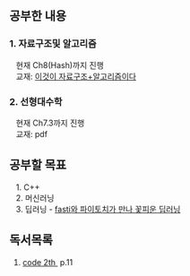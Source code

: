 ## 공부한 내용  

### 1. 자료구조및 알고리즘
&nbsp;&nbsp; 현재 Ch8(Hash)까지 진행  
&nbsp;&nbsp; 교재: [ 이것이 자료구조+알고리즘이다 ](https://www.aladin.co.kr/shop/wproduct.aspx?ItemId=298971408&start=slayer)  

### 2. 선형대수학
&nbsp;&nbsp; 현재 Ch7.3까지 진행  
&nbsp;&nbsp; 교재: pdf

## 공부할 목표
&nbsp;&nbsp; 1. C++  
&nbsp;&nbsp; 2. 머신러닝  
&nbsp;&nbsp; 3. 딥러닝 - [ fasti와 파이토치가 만나 꽃피운 딥러닝 ](https://www.aladin.co.kr/shop/wproduct.aspx?ItemId=276915469&start=slayer)

## 독서목록
1. [ code 2th ](https://www.aladin.co.kr/shop/wproduct.aspx?ItemId=330301790&start=slayer) &nbsp;p.11
